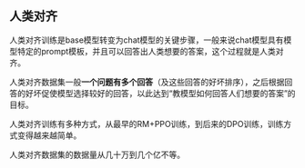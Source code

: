## **人类对齐**

人类对齐训练是base模型转变为chat模型的关键步骤，一般来说chat模型具有模型特定的prompt模板，并且可以回答出人类想要的答案，这个过程就是人类对齐。

人类对齐数据集一般**一个问题有多个回答**（及这些回答的好坏排序），之后根据回答的好坏促使模型选择较好的回答，以此达到“教模型如何回答人们想要的答案”的目标。

人类对齐训练有多种方式，从最早的RM+PPO训练，到后来的DPO训练，训练方式变得越来越简单。

人类对齐数据集的数据量从几十万到几个亿不等。